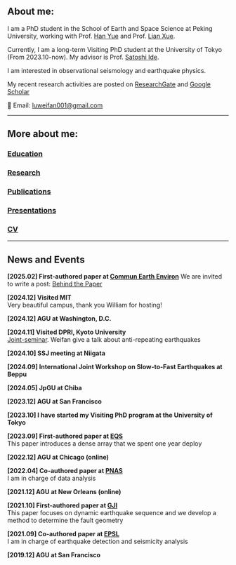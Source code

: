 ## About me:

 I am a PhD student in the School of Earth and Space Science at Peking University, working with Prof. [Han Yue](http://geophy.pku.edu.cn/pubtphp/yuehan/english/) and Prof. [Lian Xue](http://geophy.pku.edu.cn/people/xuelian/).  
 
Currently, I am a long-term Visiting PhD student at the University of Tokyo (From 2023.10-now). My advisor is Prof. [Satoshi Ide](https://www.s.u-tokyo.ac.jp/en/people/ide_satoshi/).
 
I am interested in observational seismology and earthquake physics. 

 My recent research activities are posted on [ResearchGate](https://www.researchgate.net/profile/Weifan-Lu-2) and [Google Scholar](https://scholar.google.com/citations?user=LBrFx5gAAAAJ&hl=en)
 
 📧 Email: [luweifan001@gmail.com](mailto:luweifan001@gmail.com)  



* * *
## More about me:  

### [Education](./education.html)  
### [Research](./research.html)  
### [Publications](./publications.html)  
### [Presentations](./presentations.html)  
### [CV](https://drive.google.com/file/d/1gJIZszjbeNz2QHqwILiQO6ci1KOH_5yw/view?usp=sharing)  
* * *
## News and Events  

**[2025.02] First-authored paper at [Commun Earth Environ](https://www.nature.com/articles/s43247-025-02138-y#citeas)** 
We are invited to write a post: [Behind the Paper](https://communities.springernature.com/posts/unraveling-the-cascading-rupture-of-northern-california-earthquakes)

**[2024.12] Visited MIT**  
Very beautiful campus, thank you William for hosting!

**[2024.12] AGU at Washington, D.C.** 

**[2024.11] Visited DPRI, Kyoto University**  
[Joint-seminar](https://eqhz.dpri.kyoto-u.ac.jp/topics/seminars/%E6%9D%B1%E5%A4%A7%E7%90%86%E4%BA%95%E5%87%BA%E7%A0%94%E3%81%A8%E3%81%AE%E5%90%88%E5%90%8C%E3%82%BB%E3%83%9F%E3%83%8A%E3%83%BC20241111.html#en). Weifan give a talk about anti-repeating earthquakes

**[2024.10] SSJ meeting at Niigata**  

**[2024.09] International Joint Workshop on Slow-to-Fast Earthquakes at Beppu**

**[2024.05] JpGU at Chiba** 

**[2023.12] AGU at San Francisco** 

**[2023.10] I have started my Visiting PhD program at the University of Tokyo** 

**[2023.09] First-authored paper at [EQS](https://www.equsci.org.cn/article/doi/10.1016/j.eqs.2023.11.001)**\
This paper introduces a dense array that we spent one year deploy

**[2022.12] AGU at Chicago (online)**

**[2022.04] Co-authored paper at [PNAS](https://www.pnas.org/doi/10.1073/pnas.2116445119)**\
I am in charge of data analysis

**[2021.12] AGU at New Orleans (online)**

**[2021.10] First-authored paper at [GJI](https://academic.oup.com/gji/article/228/3/1763/6413993?login=true)**\
This paper focuses on dynamic earthquake sequence and we develop a method to determine the fault geometry

**[2021.09] Co-authored paper at [EPSL](https://www.sciencedirect.com/science/article/pii/S0012821X21003216?via%3Dihub)**\
I am in charge of earthquake detection and seismicity analysis

**[2019.12] AGU at San Francisco**

